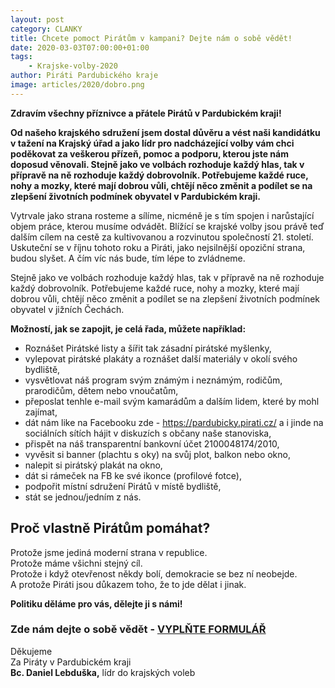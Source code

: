 ```yaml
---
layout: post
category: CLANKY
title: Chcete pomoct Pirátům v kampani? Dejte nám o sobě vědět!
date: 2020-03-03T07:00:00+01:00
tags: 
    - Krajske-volby-2020
author: Piráti Pardubického kraje
image: articles/2020/dobro.png
---
```


**Zdravím všechny příznivce a přátele Pirátů v Pardubickém kraji!**

**Od našeho krajského sdružení jsem dostal důvěru a vést naši kandidátku v tažení na Krajský úřad a jako lídr pro nadcházející volby vám chci poděkovat za veškerou přízeň, pomoc a podporu, kterou jste nám doposud věnovali.   Stejně jako ve volbách rozhoduje každý hlas, tak v přípravě na ně rozhoduje každý dobrovolník. Potřebujeme každé ruce, nohy a mozky, které mají dobrou vůli, chtějí něco změnit a podílet se na zlepšení životních podmínek obyvatel v Pardubickém kraji.**

Vytrvale jako strana rosteme a sílíme, nicméně je s tím spojen i narůstající objem práce, kterou musíme odvádět. Blížící se krajské volby jsou právě teď dalším cílem na cestě za kultivovanou a rozvinutou společností 21. století. Uskuteční se v říjnu tohoto roku a Piráti, jako nejsilnější opoziční strana, budou slyšet. A čím víc nás bude, tím lépe to zvládneme.

Stejně jako ve volbách rozhoduje každý hlas, tak v přípravě na ně rozhoduje každý dobrovolník. Potřebujeme každé ruce, nohy a mozky, které mají dobrou vůli, chtějí něco změnit a podílet se na zlepšení životních podmínek obyvatel v jižních Čechách.

**Možností, jak se zapojit, je celá řada, můžete například:**

-   Roznášet Pirátské listy a šířit tak zásadní pirátské myšlenky,
-   vylepovat pirátské plakáty a roznášet další materiály v okolí svého bydliště,
-   vysvětlovat náš program svým známým i neznámým, rodičům, prarodičům, dětem nebo vnoučatům,
-   přeposlat tenhle e-mail svým kamarádům a dalším lidem, které by mohl zajímat,
-   dát nám like na Facebooku zde - https://pardubicky.pirati.cz/ a i jinde na sociálních sítích hájit v diskuzích s občany naše stanoviska,
-   přispět na náš transparentní bankovní účet 2100048174/2010,
-   vyvěsit si banner (plachtu s oky) na svůj plot, balkon nebo okno,
-   nalepit si pirátský plakát na okno,
-   dát si rámeček na FB ke své ikonce (profilové fotce),
-   podpořit místní sdružení Pirátů v místě bydliště,
-   stát se jednou/jedním z nás.

## Proč vlastně Pirátům pomáhat?

Protože jsme jediná moderní strana v republice.  
Protože máme všichni stejný cíl.  
Protože i když otevřenost někdy bolí, demokracie se bez ní neobejde.  
A protože Piráti jsou důkazem toho, že to jde dělat i jinak.

 
**Politiku děláme pro vás, dělejte ji s námi!**

### **Zde nám dejte o sobě vědět -  [VYPLŇTE FORMULÁŘ](https://forms.gle/3kRpLdNHNnztMDKdA)**

Děkujeme  
Za Piráty v Pardubickém kraji  
**Bc. Daniel Lebduška,** 
lídr do krajských voleb
  

